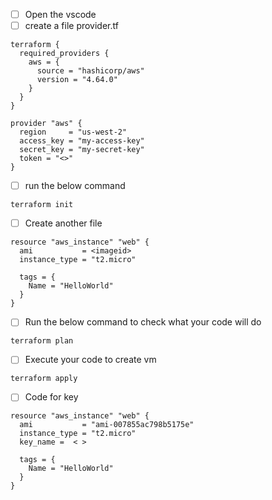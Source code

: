 - [ ] Open the vscode 
- [ ] create a file provider.tf

```
terraform {
  required_providers {
    aws = {
      source = "hashicorp/aws"
      version = "4.64.0"
    }
  }
}

provider "aws" {
  region     = "us-west-2"
  access_key = "my-access-key"
  secret_key = "my-secret-key"
  token = "<>"
}
```
- [ ] run the below command

```
terraform init
```

- [ ] Create another file

```
resource "aws_instance" "web" {
  ami           = <imageid>
  instance_type = "t2.micro"

  tags = {
    Name = "HelloWorld"
  }
}
```


- [ ] Run the below command to check what your code will do

```
terraform plan
```

- [ ] Execute your code to create vm

```
terraform apply
```

- [ ] Code for key

```
resource "aws_instance" "web" {
  ami           = "ami-007855ac798b5175e"
  instance_type = "t2.micro"
  key_name =  < >

  tags = {
    Name = "HelloWorld"
  }
}
```
